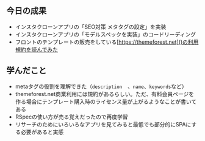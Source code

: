 ## 今日の成果

- インスタクローンアプリの「SEO対策 メタタグの設定」を実装
- インスタクローンアプリの「モデルスペックを実装」のコードリーディング
- フロントのテンプレートの販売をしている[https://themeforest.net]()の利用規約を読んでみた

## 学んだこと

- metaタグの役割を理解できた（`description	`、`name`、`keywords`など）
- themeforest.net商業利用には規約があるらしい。ただ、有料会員ページを作る場合にテンプレート購入時のライセンス量が上がるようなことが書いてある
- RSpecの使い方が売る覚えだったので再度学習
- リサーチのためにいろいろなアプリを見てみると最低でも部分的にSPAにする必要があると実感
